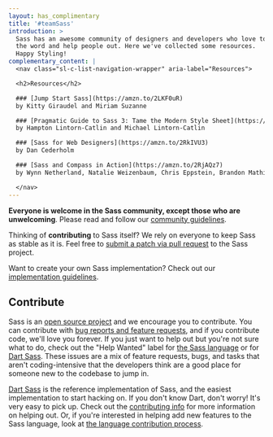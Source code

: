 ```yaml
---
layout: has_complimentary
title: '#teamSass'
introduction: >
  Sass has an awesome community of designers and developers who love to spread
  the word and help people out. Here we've collected some resources.
  Happy Styling!
complementary_content: |
  <nav class="sl-c-list-navigation-wrapper" aria-label="Resources">

  <h2>Resources</h2>

  ### [Jump Start Sass](https://amzn.to/2LKF0uR)
  by Kitty Giraudel and Miriam Suzanne

  ### [Pragmatic Guide to Sass 3: Tame the Modern Style Sheet](https://amzn.to/2LEwXiZ)
  by Hampton Lintorn-Catlin and Michael Lintorn-Catlin

  ### [Sass for Web Designers](https://amzn.to/2RkIVU3)
  by Dan Cederholm

  ### [Sass and Compass in Action](https://amzn.to/2RjAQz7)
  by Wynn Netherland, Natalie Weizenbaum, Chris Eppstein, Brandon Mathis

  </nav>
---
```


**Everyone is welcome in the Sass community, except those who are unwelcoming**.
Please read and follow our [community guidelines](/community-guidelines).

Thinking of **contributing** to Sass itself? We rely on everyone to keep Sass as
stable as it is. Feel free to [submit a patch via pull request](#contribute) to
the Sass project.

Want to create your own Sass implementation? Check out our [implementation
guidelines](/implementation).

## Contribute

Sass is an [open source project][github] and we encourage you to contribute. You
can contribute with [bug reports and feature requests][issues], and if you
contribute code, we'll love you forever. If you just want to help out but you're
not sure what to do, check out the "Help Wanted" label for [the Sass
language][lang help] or for [Dart Sass][dart help]. These issues are a mix of
feature requests, bugs, and tasks that aren't coding-intensive that the
developers think are a good place for someone new to the codebase to jump in.

[github]: https://github.com/sass/sass
[issues]: https://github.com/sass/sass/issues
[lang help]: https://github.com/sass/sass/labels/Help%20Wanted
[dart help]: https://github.com/sass/dart-sass/labels/help%20wanted

[Dart Sass][] is the reference implementation of Sass, and the easiest
implementation to start hacking on. If you don't know Dart, don't worry! It's
very easy to pick up. Check out the [contributing info][] for more information
on helping out. Or, if you're interested in helping add new features to the Sass
language, look at [the language contribution process][].

[Dart Sass]: /dart-sass
[contributing info]: https://github.com/sass/dart-sass/blob/main/CONTRIBUTING.md
[the language contribution process]: https://github.com/sass/sass/blob/main/CONTRIBUTING.md
